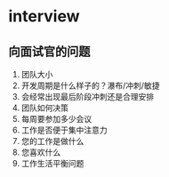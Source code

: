 # interview

## 向面试官的问题

1. 团队大小
2. 开发周期是什么样子的？瀑布/冲刺/敏捷
3. 会经常出现最后阶段冲刺还是合理安排
4. 团队如何决策
5. 每周要参加多少会议
6. 工作是否便于集中注意力
7. 您的工作是做什么
8. 您喜欢什么
9. 工作生活平衡问题
